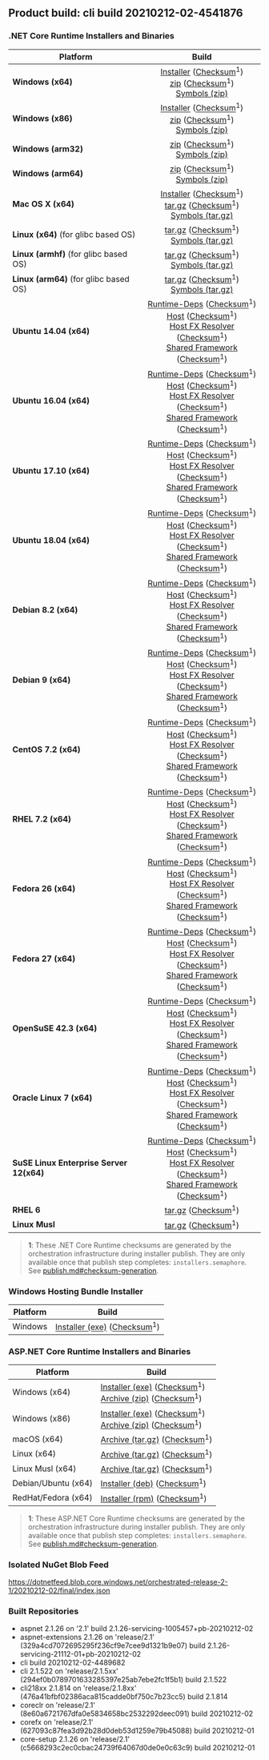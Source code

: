 ## Product build: cli build 20210212-02-4541876

### .NET Core Runtime Installers and Binaries

| Platform | Build |
|---------|:----------:|
| **Windows (x64)**                         | [Installer][win-x64-installer] ([Checksum][win-x64-installer-checksum]<sup>1</sup>)<br>[zip][win-x64-zip]   ([Checksum][win-x64-zip-checksum]<sup>1</sup>)<br>[Symbols (zip)][win-x64-symbols-zip]   |
| **Windows (x86)**                         | [Installer][win-x86-installer] ([Checksum][win-x86-installer-checksum]<sup>1</sup>)<br>[zip][win-x86-zip]   ([Checksum][win-x86-zip-checksum]<sup>1</sup>)<br>[Symbols (zip)][win-x86-symbols-zip]   |
| **Windows (arm32)**                       |                                                                                        [zip][win-arm-zip]   ([Checksum][win-arm-zip-checksum]<sup>1</sup>)<br>[Symbols (zip)][win-arm-symbols-zip]   |
| **Windows (arm64)**                       |                                                                                        [zip][win-arm64-zip] ([Checksum][win-arm64-zip-checksum]<sup>1</sup>)<br>[Symbols (zip)][win-arm64-symbols-zip] |
| **Mac OS X (x64)**                        | [Installer][osx-installer] ([Checksum][osx-installer-checksum]<sup>1</sup>)<br>[tar.gz][osx-targz]          ([Checksum][osx-targz-checksum]<sup>1</sup>)<br>[Symbols (tar.gz)][osx-symbols-targz]       |
| **Linux (x64)** (for glibc based OS)      |                                                                                        [tar.gz][linux-x64-targz] ([Checksum][linux-x64-targz-checksum]<sup>1</sup>)<br>[Symbols (tar.gz)][linux-x64-symbols-targz] |
| **Linux (armhf)** (for glibc based OS)    |                                                                                        [tar.gz][linux-arm-targz] ([Checksum][linux-arm-targz-checksum]<sup>1</sup>)<br>[Symbols (tar.gz)][linux-arm-symbols-targz] |
| **Linux (arm64)** (for glibc based OS)    |                                                                                        [tar.gz][linux-arm64-targz] ([Checksum][linux-arm64-targz-checksum]<sup>1</sup>)<br>[Symbols (tar.gz)][linux-arm64-symbols-targz] |
| **Ubuntu 14.04 (x64)**                    | [Runtime-Deps][ubuntu-14.04-runtime-deps] ([Checksum][ubuntu-14.04-runtime-deps-checksum]<sup>1</sup>)<br>[Host][deb-package-host] ([Checksum][deb-package-host-checksum]<sup>1</sup>)<br>[Host FX Resolver][deb-package-hostfxr] ([Checksum][deb-package-hostfxr-checksum]<sup>1</sup>)<br>[Shared Framework][deb-package-sharedfx] ([Checksum][deb-package-sharedfx-checksum]<sup>1</sup>)<br> |
| **Ubuntu 16.04 (x64)**                    | [Runtime-Deps][ubuntu-16.04-runtime-deps] ([Checksum][ubuntu-16.04-runtime-deps-checksum]<sup>1</sup>)<br>[Host][deb-package-host] ([Checksum][deb-package-host-checksum]<sup>1</sup>)<br>[Host FX Resolver][deb-package-hostfxr] ([Checksum][deb-package-hostfxr-checksum]<sup>1</sup>)<br>[Shared Framework][deb-package-sharedfx] ([Checksum][deb-package-sharedfx-checksum]<sup>1</sup>)<br> |
| **Ubuntu 17.10 (x64)**                    | [Runtime-Deps][ubuntu-17.10-runtime-deps] ([Checksum][ubuntu-17.10-runtime-deps-checksum]<sup>1</sup>)<br>[Host][deb-package-host] ([Checksum][deb-package-host-checksum]<sup>1</sup>)<br>[Host FX Resolver][deb-package-hostfxr] ([Checksum][deb-package-hostfxr-checksum]<sup>1</sup>)<br>[Shared Framework][deb-package-sharedfx] ([Checksum][deb-package-sharedfx-checksum]<sup>1</sup>)<br> |
| **Ubuntu 18.04 (x64)**                    | [Runtime-Deps][ubuntu-18.04-runtime-deps] ([Checksum][ubuntu-18.04-runtime-deps-checksum]<sup>1</sup>)<br>[Host][deb-package-host] ([Checksum][deb-package-host-checksum]<sup>1</sup>)<br>[Host FX Resolver][deb-package-hostfxr] ([Checksum][deb-package-hostfxr-checksum]<sup>1</sup>)<br>[Shared Framework][deb-package-sharedfx] ([Checksum][deb-package-sharedfx-checksum]<sup>1</sup>)<br> |
| **Debian 8.2 (x64)**                      | [Runtime-Deps][debian-8.2-runtime-deps]   ([Checksum][debian-8.2-runtime-deps-checksum]<sup>1</sup>)<br>[Host][deb-package-host] ([Checksum][deb-package-host-checksum]<sup>1</sup>)<br>[Host FX Resolver][deb-package-hostfxr] ([Checksum][deb-package-hostfxr-checksum]<sup>1</sup>)<br>[Shared Framework][deb-package-sharedfx] ([Checksum][deb-package-sharedfx-checksum]<sup>1</sup>)<br> |
| **Debian 9 (x64)**                        | [Runtime-Deps][debian-9-runtime-deps]     ([Checksum][debian-9-runtime-deps-checksum]<sup>1</sup>)<br>[Host][deb-package-host] ([Checksum][deb-package-host-checksum]<sup>1</sup>)<br>[Host FX Resolver][deb-package-hostfxr] ([Checksum][deb-package-hostfxr-checksum]<sup>1</sup>)<br>[Shared Framework][deb-package-sharedfx] ([Checksum][deb-package-sharedfx-checksum]<sup>1</sup>)<br> |
| **CentOS 7.2 (x64)**                      | [Runtime-Deps][centos-7-runtime-deps]      ([Checksum][centos-7-runtime-deps-checksum]<sup>1</sup>)<br>[Host][rpm-package-host] ([Checksum][rpm-package-host-checksum]<sup>1</sup>)<br>[Host FX Resolver][rpm-package-hostfxr]       ([Checksum][rpm-package-hostfxr-checksum]<sup>1</sup>)<br>[Shared Framework][rpm-package-sharedfx]       ([Checksum][rpm-package-sharedfx-checksum]<sup>1</sup>)<br> |
| **RHEL 7.2 (x64)**                        | [Runtime-Deps][rhel-7-runtime-deps]        ([Checksum][rhel-7-runtime-deps-checksum]<sup>1</sup>)<br>[Host][rpm-package-host] ([Checksum][rpm-package-host-checksum]<sup>1</sup>)<br>[Host FX Resolver][rpm-package-hostfxr]       ([Checksum][rpm-package-hostfxr-checksum]<sup>1</sup>)<br>[Shared Framework][rpm-package-sharedfx]       ([Checksum][rpm-package-sharedfx-checksum]<sup>1</sup>)<br> |
| **Fedora 26 (x64)**                       | [Runtime-Deps][fedora-26-runtime-deps]     ([Checksum][fedora-26-runtime-deps-checksum]<sup>1</sup>)<br>[Host][rpm-package-host] ([Checksum][rpm-package-host-checksum]<sup>1</sup>)<br>[Host FX Resolver][rpm-package-hostfxr]       ([Checksum][rpm-package-hostfxr-checksum]<sup>1</sup>)<br>[Shared Framework][rpm-package-sharedfx]       ([Checksum][rpm-package-sharedfx-checksum]<sup>1</sup>)<br> |
| **Fedora 27 (x64)**                       | [Runtime-Deps][fedora-27-runtime-deps]     ([Checksum][fedora-27-runtime-deps-checksum]<sup>1</sup>)<br>[Host][rpm-package-host] ([Checksum][rpm-package-host-checksum]<sup>1</sup>)<br>[Host FX Resolver][rpm-package-hostfxr]       ([Checksum][rpm-package-hostfxr-checksum]<sup>1</sup>)<br>[Shared Framework][rpm-package-sharedfx]       ([Checksum][rpm-package-sharedfx-checksum]<sup>1</sup>)<br> |
| **OpenSuSE 42.3 (x64)**                   | [Runtime-Deps][opensuse-42-runtime-deps]  ([Checksum][opensuse-42-runtime-deps-checksum]<sup>1</sup>)<br>[Host][rpm-package-host] ([Checksum][rpm-package-host-checksum]<sup>1</sup>)<br>[Host FX Resolver][rpm-package-hostfxr]       ([Checksum][rpm-package-hostfxr-checksum]<sup>1</sup>)<br>[Shared Framework][rpm-package-sharedfx]       ([Checksum][rpm-package-sharedfx-checksum]<sup>1</sup>)<br> |
| **Oracle Linux 7 (x64)**                  | [Runtime-Deps][oraclelinux-7-runtime-deps] ([Checksum][oraclelinux-7-runtime-deps-checksum]<sup>1</sup>)<br>[Host][rpm-package-host] ([Checksum][rpm-package-host-checksum]<sup>1</sup>)<br>[Host FX Resolver][rpm-package-hostfxr]       ([Checksum][rpm-package-hostfxr-checksum]<sup>1</sup>)<br>[Shared Framework][rpm-package-sharedfx]       ([Checksum][rpm-package-sharedfx-checksum]<sup>1</sup>)<br> |
| **SuSE Linux Enterprise Server 12(x64)**  | [Runtime-Deps][sles-12-runtime-deps] ([Checksum][sles-12-runtime-deps-checksum]<sup>1</sup>)<br>[Host][rpm-package-host] ([Checksum][rpm-package-host-checksum]<sup>1</sup>)<br>[Host FX Resolver][rpm-package-hostfxr]       ([Checksum][rpm-package-hostfxr-checksum]<sup>1</sup>)<br>[Shared Framework][rpm-package-sharedfx]       ([Checksum][rpm-package-sharedfx-checksum]<sup>1</sup>)<br> |
| **RHEL 6**                                |                                                                                        [tar.gz][rhel-6-targz]                    ([Checksum][rhel-6-targz-checksum]<sup>1</sup>)|
| **Linux Musl**                            |                                                                                        [tar.gz][musl-x64-targz]                ([Checksum][musl-x64-targz-checksum]<sup>1</sup>)|

[win-x64-installer]: https://dotnetfeed.blob.core.windows.net/orchestrated-release-2-1/20210212-02/final/assets/Runtime/2.1.26/dotnet-runtime-2.1.26-win-x64.exe
[win-x64-installer-checksum]: https://dotnetclichecksums.blob.core.windows.net/dotnet/Runtime/2.1.26/dotnet-runtime-2.1.26-win-x64.exe.sha512
[win-x64-zip]: https://dotnetfeed.blob.core.windows.net/orchestrated-release-2-1/20210212-02/final/assets/Runtime/2.1.26/dotnet-runtime-2.1.26-win-x64.zip
[win-x64-zip-checksum]: https://dotnetclichecksums.blob.core.windows.net/dotnet/Runtime/2.1.26/dotnet-runtime-2.1.26-win-x64.zip.sha512
[win-x64-symbols-zip]: https://dotnetfeed.blob.core.windows.net/orchestrated-release-2-1/20210212-02/final/assets/Runtime/2.1.26/dotnet-runtime-symbols-2.1.26-win-x64.zip

[win-x86-installer]: https://dotnetfeed.blob.core.windows.net/orchestrated-release-2-1/20210212-02/final/assets/Runtime/2.1.26/dotnet-runtime-2.1.26-win-x86.exe
[win-x86-installer-checksum]: https://dotnetclichecksums.blob.core.windows.net/dotnet/Runtime/2.1.26/dotnet-runtime-2.1.26-win-x86.exe.sha512
[win-x86-zip]: https://dotnetfeed.blob.core.windows.net/orchestrated-release-2-1/20210212-02/final/assets/Runtime/2.1.26/dotnet-runtime-2.1.26-win-x86.zip
[win-x86-zip-checksum]: https://dotnetclichecksums.blob.core.windows.net/dotnet/Runtime/2.1.26/dotnet-runtime-2.1.26-win-x86.zip.sha512
[win-x86-symbols-zip]: https://dotnetfeed.blob.core.windows.net/orchestrated-release-2-1/20210212-02/final/assets/Runtime/2.1.26/dotnet-runtime-symbols-2.1.26-win-x86.zip

[win-arm-zip]: https://dotnetfeed.blob.core.windows.net/orchestrated-release-2-1/20210212-02/final/assets/Runtime/2.1.26/dotnet-runtime-2.1.26-win-arm.zip
[win-arm-zip-checksum]: https://dotnetclichecksums.blob.core.windows.net/dotnet/Runtime/2.1.26/dotnet-runtime-2.1.26-win-arm.zip.sha512
[win-arm-symbols-zip]: https://dotnetfeed.blob.core.windows.net/orchestrated-release-2-1/20210212-02/final/assets/Runtime/2.1.26/dotnet-runtime-symbols-2.1.26-win-arm.zip

[win-arm64-zip]: https://dotnetfeed.blob.core.windows.net/orchestrated-release-2-1/20210212-02/final/assets/Runtime/2.1.26/dotnet-runtime-2.1.26-win-arm64.zip
[win-arm64-zip-checksum]: https://dotnetclichecksums.blob.core.windows.net/dotnet/Runtime/2.1.26/dotnet-runtime-2.1.26-win-arm64.zip.sha512
[win-arm64-symbols-zip]: https://dotnetfeed.blob.core.windows.net/orchestrated-release-2-1/20210212-02/final/assets/Runtime/2.1.26/dotnet-runtime-symbols-2.1.26-win-arm64.zip

[osx-installer]: https://dotnetfeed.blob.core.windows.net/orchestrated-release-2-1/20210212-02/final/assets/Runtime/2.1.26/dotnet-runtime-2.1.26-osx-x64.pkg
[osx-installer-checksum]: https://dotnetclichecksums.blob.core.windows.net/dotnet/Runtime/2.1.26/dotnet-runtime-2.1.26-osx-x64.pkg.sha512
[osx-targz]: https://dotnetfeed.blob.core.windows.net/orchestrated-release-2-1/20210212-02/final/assets/Runtime/2.1.26/dotnet-runtime-2.1.26-osx-x64.tar.gz
[osx-targz-checksum]: https://dotnetclichecksums.blob.core.windows.net/dotnet/Runtime/2.1.26/dotnet-runtime-2.1.26-osx-x64.tar.gz.sha512
[osx-symbols-targz]: https://dotnetfeed.blob.core.windows.net/orchestrated-release-2-1/20210212-02/final/assets/Runtime/2.1.26/dotnet-runtime-symbols-2.1.26-osx-x64.tar.gz

[linux-x64-targz]: https://dotnetfeed.blob.core.windows.net/orchestrated-release-2-1/20210212-02/final/assets/Runtime/2.1.26/dotnet-runtime-2.1.26-linux-x64.tar.gz
[linux-x64-targz-checksum]: https://dotnetclichecksums.blob.core.windows.net/dotnet/Runtime/2.1.26/dotnet-runtime-2.1.26-linux-x64.tar.gz.sha512
[linux-x64-symbols-targz]: https://dotnetfeed.blob.core.windows.net/orchestrated-release-2-1/20210212-02/final/assets/Runtime/2.1.26/dotnet-runtime-symbols-2.1.26-linux-x64.tar.gz
[linux-arm-targz]: https://dotnetfeed.blob.core.windows.net/orchestrated-release-2-1/20210212-02/final/assets/Runtime/2.1.26/dotnet-runtime-2.1.26-linux-arm.tar.gz
[linux-arm-targz-checksum]: https://dotnetclichecksums.blob.core.windows.net/dotnet/Runtime/2.1.26/dotnet-runtime-2.1.26-linux-arm.tar.gz.sha512
[linux-arm-symbols-targz]: https://dotnetfeed.blob.core.windows.net/orchestrated-release-2-1/20210212-02/final/assets/Runtime/2.1.26/dotnet-runtime-symbols-2.1.26-linux-arm.tar.gz
[linux-arm64-targz]: https://dotnetfeed.blob.core.windows.net/orchestrated-release-2-1/20210212-02/final/assets/Runtime/2.1.26/dotnet-runtime-2.1.26-linux-arm64.tar.gz
[linux-arm64-targz-checksum]: https://dotnetclichecksums.blob.core.windows.net/dotnet/Runtime/2.1.26/dotnet-runtime-2.1.26-linux-arm64.tar.gz.sha512
[linux-arm64-symbols-targz]: https://dotnetfeed.blob.core.windows.net/orchestrated-release-2-1/20210212-02/final/assets/Runtime/2.1.26/dotnet-runtime-symbols-2.1.26-linux-arm64.tar.gz

[ubuntu-14.04-runtime-deps]: https://dotnetfeed.blob.core.windows.net/orchestrated-release-2-1/20210212-02/final/assets/Runtime/2.1.26/dotnet-runtime-deps-2.1.26-ubuntu.14.04-x64.deb
[ubuntu-14.04-runtime-deps-checksum]: https://dotnetclichecksums.blob.core.windows.net/dotnet/Runtime/2.1.26/dotnet-runtime-deps-2.1.26-ubuntu.14.04-x64.deb.sha512

[ubuntu-16.04-runtime-deps]: https://dotnetfeed.blob.core.windows.net/orchestrated-release-2-1/20210212-02/final/assets/Runtime/2.1.26/dotnet-runtime-deps-2.1.26-ubuntu.16.04-x64.deb
[ubuntu-16.04-runtime-deps-checksum]: https://dotnetclichecksums.blob.core.windows.net/dotnet/Runtime/2.1.26/dotnet-runtime-deps-2.1.26-ubuntu.16.04-x64.deb.sha512

[ubuntu-17.10-runtime-deps]: https://dotnetfeed.blob.core.windows.net/orchestrated-release-2-1/20210212-02/final/assets/Runtime/2.1.26/dotnet-runtime-deps-2.1.26-ubuntu.17.10-x64.deb
[ubuntu-17.10-runtime-deps-checksum]: https://dotnetclichecksums.blob.core.windows.net/dotnet/Runtime/2.1.26/dotnet-runtime-deps-2.1.26-ubuntu.17.10-x64.deb.sha512

[ubuntu-18.04-runtime-deps]: https://dotnetfeed.blob.core.windows.net/orchestrated-release-2-1/20210212-02/final/assets/Runtime/2.1.26/dotnet-runtime-deps-2.1.26-ubuntu.18.04-x64.deb
[ubuntu-18.04-runtime-deps-checksum]: https://dotnetclichecksums.blob.core.windows.net/dotnet/Runtime/2.1.26/dotnet-runtime-deps-2.1.26-ubuntu.18.04-x64.deb.sha512

[debian-8.2-runtime-deps]: https://dotnetfeed.blob.core.windows.net/orchestrated-release-2-1/20210212-02/final/assets/Runtime/2.1.26/dotnet-runtime-deps-2.1.26-debian.8-x64.deb
[debian-8.2-runtime-deps-checksum]: https://dotnetclichecksums.blob.core.windows.net/dotnet/Runtime/2.1.26/dotnet-runtime-deps-2.1.26-debian.8-x64.deb.sha512

[debian-9-runtime-deps]: https://dotnetfeed.blob.core.windows.net/orchestrated-release-2-1/20210212-02/final/assets/Runtime/2.1.26/dotnet-runtime-deps-2.1.26-debian.9-x64.deb
[debian-9-runtime-deps-checksum]: https://dotnetclichecksums.blob.core.windows.net/dotnet/Runtime/2.1.26/dotnet-runtime-deps-2.1.26-debian.9-x64.deb.sha512

[centos-7-runtime-deps]: https://dotnetfeed.blob.core.windows.net/orchestrated-release-2-1/20210212-02/final/assets/Runtime/2.1.26/dotnet-runtime-deps-2.1.26-centos.7-x64.rpm
[centos-7-runtime-deps-checksum]: https://dotnetclichecksums.blob.core.windows.net/dotnet/Runtime/2.1.26/dotnet-runtime-deps-2.1.26-centos.7-x64.rpm.sha512

[rhel-7-runtime-deps]: https://dotnetfeed.blob.core.windows.net/orchestrated-release-2-1/20210212-02/final/assets/Runtime/2.1.26/dotnet-runtime-deps-2.1.26-rhel.7-x64.rpm
[rhel-7-runtime-deps-checksum]: https://dotnetclichecksums.blob.core.windows.net/dotnet/Runtime/2.1.26/dotnet-runtime-deps-2.1.26-rhel.7-x64.rpm.sha512

[fedora-26-runtime-deps]: https://dotnetfeed.blob.core.windows.net/orchestrated-release-2-1/20210212-02/final/assets/Runtime/2.1.26/dotnet-runtime-deps-2.1.26-fedora.26-x64.rpm
[fedora-26-runtime-deps-checksum]: https://dotnetclichecksums.blob.core.windows.net/dotnet/Runtime/2.1.26/dotnet-runtime-deps-2.1.26-fedora.26-x64.rpm.sha512

[fedora-27-runtime-deps]: https://dotnetfeed.blob.core.windows.net/orchestrated-release-2-1/20210212-02/final/assets/Runtime/2.1.26/dotnet-runtime-deps-2.1.26-fedora.27-x64.rpm
[fedora-27-runtime-deps-checksum]: https://dotnetclichecksums.blob.core.windows.net/dotnet/Runtime/2.1.26/dotnet-runtime-deps-2.1.26-fedora.27-x64.rpm.sha512

[opensuse-42-runtime-deps]: https://dotnetfeed.blob.core.windows.net/orchestrated-release-2-1/20210212-02/final/assets/Runtime/2.1.26/dotnet-runtime-deps-2.1.26-opensuse.42-x64.rpm
[opensuse-42-runtime-deps-checksum]: https://dotnetclichecksums.blob.core.windows.net/dotnet/Runtime/2.1.26/dotnet-runtime-deps-2.1.26-opensuse.42-x64.rpm.sha512

[oraclelinux-7-runtime-deps]: https://dotnetfeed.blob.core.windows.net/orchestrated-release-2-1/20210212-02/final/assets/Runtime/2.1.26/dotnet-runtime-deps-2.1.26-oraclelinux.7-x64.rpm
[oraclelinux-7-runtime-deps-checksum]: https://dotnetclichecksums.blob.core.windows.net/dotnet/Runtime/2.1.26/dotnet-runtime-deps-2.1.26-oraclelinux.7-x64.rpm.sha512

[sles-12-runtime-deps]: https://dotnetfeed.blob.core.windows.net/orchestrated-release-2-1/20210212-02/final/assets/Runtime/2.1.26/dotnet-runtime-deps-2.1.26-sles.12-x64.rpm
[sles-12-runtime-deps-checksum]: https://dotnetclichecksums.blob.core.windows.net/dotnet/Runtime/2.1.26/dotnet-runtime-deps-2.1.26-sles.12-x64.rpm.sha512

[deb-package-host]: https://dotnetfeed.blob.core.windows.net/orchestrated-release-2-1/20210212-02/final/assets/Runtime/2.1.26/dotnet-host-2.1.26-x64.deb
[deb-package-host-checksum]: https://dotnetclichecksums.blob.core.windows.net/dotnet/Runtime/2.1.26/dotnet-host-2.1.26-x64.deb.sha512
[deb-package-hostfxr]: https://dotnetfeed.blob.core.windows.net/orchestrated-release-2-1/20210212-02/final/assets/Runtime/2.1.26/dotnet-hostfxr-2.1.26-x64.deb
[deb-package-hostfxr-checksum]: https://dotnetclichecksums.blob.core.windows.net/dotnet/Runtime/2.1.26/dotnet-hostfxr-2.1.26-x64.deb.sha512
[deb-package-sharedfx]: https://dotnetfeed.blob.core.windows.net/orchestrated-release-2-1/20210212-02/final/assets/Runtime/2.1.26/dotnet-runtime-2.1.26-x64.deb
[deb-package-sharedfx-checksum]: https://dotnetclichecksums.blob.core.windows.net/dotnet/Runtime/2.1.26/dotnet-runtime-2.1.26-x64.deb.sha512

[rpm-package-host]: https://dotnetfeed.blob.core.windows.net/orchestrated-release-2-1/20210212-02/final/assets/Runtime/2.1.26/dotnet-host-2.1.26-x64.rpm
[rpm-package-host-checksum]: https://dotnetclichecksums.blob.core.windows.net/dotnet/Runtime/2.1.26/dotnet-host-2.1.26-x64.rpm.sha512
[rpm-package-hostfxr]: https://dotnetfeed.blob.core.windows.net/orchestrated-release-2-1/20210212-02/final/assets/Runtime/2.1.26/dotnet-hostfxr-2.1.26-x64.rpm
[rpm-package-hostfxr-checksum]: https://dotnetclichecksums.blob.core.windows.net/dotnet/Runtime/2.1.26/dotnet-hostfxr-2.1.26-x64.rpm.sha512
[rpm-package-sharedfx]: https://dotnetfeed.blob.core.windows.net/orchestrated-release-2-1/20210212-02/final/assets/Runtime/2.1.26/dotnet-runtime-2.1.26-x64.rpm
[rpm-package-sharedfx-checksum]: https://dotnetclichecksums.blob.core.windows.net/dotnet/Runtime/2.1.26/dotnet-runtime-2.1.26-x64.rpm.sha512

[rhel-6-targz]: https://dotnetfeed.blob.core.windows.net/orchestrated-release-2-1/20210212-02/final/assets/Runtime/2.1.26/dotnet-runtime-2.1.26-rhel.6-x64.tar.gz
[rhel-6-targz-checksum]: https://dotnetclichecksums.blob.core.windows.net/dotnet/Runtime/2.1.26/dotnet-runtime-2.1.26-rhel.6-x64.tar.gz.sha512

[musl-x64-targz]: https://dotnetfeed.blob.core.windows.net/orchestrated-release-2-1/20210212-02/final/assets/Runtime/2.1.26/dotnet-runtime-2.1.26-linux-musl-x64.tar.gz
[musl-x64-targz-checksum]: https://dotnetclichecksums.blob.core.windows.net/dotnet/Runtime/2.1.26/dotnet-runtime-2.1.26-linux-musl-x64.tar.gz.sha512

> **1**: These .NET Core Runtime checksums are generated by the orchestration infrastructure during installer publish. They are only available once that publish step completes: `installers.semaphore`. See [publish.md#checksum-generation](https://github.com/dotnet/core-eng/blob/master/Documentation/Orchestrated-Build/Api/publish.md#checksum-generation).


### Windows Hosting Bundle Installer

Platform              | Build
----------------------|---------------------
Windows               | [Installer (exe)][dotnet-hosting-win-exe] ([Checksum][dotnet-hosting-win-exe-checksum]<sup>1</sup>)

[dotnet-hosting-win-exe]: https://dotnetfeed.blob.core.windows.net/orchestrated-release-2-1/20210212-02/final/assets/aspnetcore/Runtime/2.1.26/dotnet-hosting-2.1.26-win.exe
[dotnet-hosting-win-exe-checksum]: https://dotnetclichecksums.blob.core.windows.net/dotnet/aspnetcore/Runtime/2.1.26/dotnet-hosting-2.1.26-win.exe.sha512


### ASP.NET Core Runtime Installers and Binaries

Platform              | Build
----------------------|---------------------
Windows (x64)         | [Installer (exe)][aspnetcore-win-x64-exe] ([Checksum][aspnetcore-win-x64-exe-checksum]<sup>1</sup>)<br>[Archive (zip)][aspnetcore-win-x64-zip] ([Checksum][aspnetcore-win-x64-zip-checksum]<sup>1</sup>)
Windows (x86)         | [Installer (exe)][aspnetcore-win-x86-exe] ([Checksum][aspnetcore-win-x86-exe-checksum]<sup>1</sup>)<br>[Archive (zip)][aspnetcore-win-x86-zip] ([Checksum][aspnetcore-win-x86-zip-checksum]<sup>1</sup>)
macOS (x64)           | [Archive (tar.gz)][aspnetcore-osx-x64-tar] ([Checksum][aspnetcore-osx-x64-tar-checksum]<sup>1</sup>)
Linux (x64)           | [Archive (tar.gz)][aspnetcore-linux-x64-tar] ([Checksum][aspnetcore-linux-x64-tar-checksum]<sup>1</sup>)
Linux Musl (x64)      | [Archive (tar.gz)][aspnetcore-linux-musl-x64-tar] ([Checksum][aspnetcore-linux-musl-x64-tar-checksum]<sup>1</sup>)
Debian/Ubuntu (x64)   | [Installer (deb)][aspnetcore-debian-x64-deb] ([Checksum][aspnetcore-debian-x64-deb-checksum]<sup>1</sup>)
RedHat/Fedora (x64)   | [Installer (rpm)][aspnetcore-redhat-x64-rpm] ([Checksum][aspnetcore-redhat-x64-rpm-checksum]<sup>1</sup>)

[aspnetcore-win-x64-zip]: https://dotnetfeed.blob.core.windows.net/orchestrated-release-2-1/20210212-02/final/assets/aspnetcore/Runtime/2.1.26/aspnetcore-runtime-2.1.26-win-x64.zip
[aspnetcore-win-x64-zip-checksum]: https://dotnetclichecksums.blob.core.windows.net/dotnet/aspnetcore/Runtime/2.1.26/aspnetcore-runtime-2.1.26-win-x64.zip.sha512
[aspnetcore-win-x64-exe]: https://dotnetfeed.blob.core.windows.net/orchestrated-release-2-1/20210212-02/final/assets/aspnetcore/Runtime/2.1.26/aspnetcore-runtime-2.1.26-win-x64.exe
[aspnetcore-win-x64-exe-checksum]: https://dotnetclichecksums.blob.core.windows.net/dotnet/aspnetcore/Runtime/2.1.26/aspnetcore-runtime-2.1.26-win-x64.exe.sha512

[aspnetcore-win-x86-zip]: https://dotnetfeed.blob.core.windows.net/orchestrated-release-2-1/20210212-02/final/assets/aspnetcore/Runtime/2.1.26/aspnetcore-runtime-2.1.26-win-x86.zip
[aspnetcore-win-x86-zip-checksum]: https://dotnetclichecksums.blob.core.windows.net/dotnet/aspnetcore/Runtime/2.1.26/aspnetcore-runtime-2.1.26-win-x86.zip.sha512
[aspnetcore-win-x86-exe]: https://dotnetfeed.blob.core.windows.net/orchestrated-release-2-1/20210212-02/final/assets/aspnetcore/Runtime/2.1.26/aspnetcore-runtime-2.1.26-win-x86.exe
[aspnetcore-win-x86-exe-checksum]: https://dotnetclichecksums.blob.core.windows.net/dotnet/aspnetcore/Runtime/2.1.26/aspnetcore-runtime-2.1.26-win-x86.exe.sha512

[aspnetcore-linux-x64-tar]: https://dotnetfeed.blob.core.windows.net/orchestrated-release-2-1/20210212-02/final/assets/aspnetcore/Runtime/2.1.26/aspnetcore-runtime-2.1.26-linux-x64.tar.gz
[aspnetcore-linux-x64-tar-checksum]: https://dotnetclichecksums.blob.core.windows.net/dotnet/aspnetcore/Runtime/2.1.26/aspnetcore-runtime-2.1.26-linux-x64.tar.gz.sha512

[aspnetcore-linux-musl-x64-tar]: https://dotnetfeed.blob.core.windows.net/orchestrated-release-2-1/20210212-02/final/assets/aspnetcore/Runtime/2.1.26/aspnetcore-runtime-2.1.26-linux-musl-x64.tar.gz
[aspnetcore-linux-musl-x64-tar-checksum]: https://dotnetclichecksums.blob.core.windows.net/dotnet/aspnetcore/Runtime/2.1.26/aspnetcore-runtime-2.1.26-linux-musl-x64.tar.gz.sha512

[aspnetcore-osx-x64-tar]: https://dotnetfeed.blob.core.windows.net/orchestrated-release-2-1/20210212-02/final/assets/aspnetcore/Runtime/2.1.26/aspnetcore-runtime-2.1.26-osx-x64.tar.gz
[aspnetcore-osx-x64-tar-checksum]: https://dotnetclichecksums.blob.core.windows.net/dotnet/aspnetcore/Runtime/2.1.26/aspnetcore-runtime-2.1.26-osx-x64.tar.gz.sha512

[aspnetcore-debian-x64-deb]: https://dotnetfeed.blob.core.windows.net/orchestrated-release-2-1/20210212-02/final/assets/aspnetcore/Runtime/2.1.26/aspnetcore-runtime-2.1.26-x64.deb
[aspnetcore-debian-x64-deb-checksum]: https://dotnetclichecksums.blob.core.windows.net/dotnet/aspnetcore/Runtime/2.1.26/aspnetcore-runtime-2.1.26-x64.deb.sha512

[aspnetcore-redhat-x64-rpm]: https://dotnetfeed.blob.core.windows.net/orchestrated-release-2-1/20210212-02/final/assets/aspnetcore/Runtime/2.1.26/aspnetcore-runtime-2.1.26-x64.rpm
[aspnetcore-redhat-x64-rpm-checksum]: https://dotnetclichecksums.blob.core.windows.net/dotnet/aspnetcore/Runtime/2.1.26/aspnetcore-runtime-2.1.26-x64.rpm.sha512

> **1**: These ASP.NET Core Runtime checksums are generated by the orchestration infrastructure during installer publish. They are only available once that publish step completes: `installers.semaphore`. See [publish.md#checksum-generation](https://github.com/dotnet/core-eng/blob/master/Documentation/Orchestrated-Build/Api/publish.md#checksum-generation).


### Isolated NuGet Blob Feed
https://dotnetfeed.blob.core.windows.net/orchestrated-release-2-1/20210212-02/final/index.json

### Built Repositories
 * aspnet 2.1.26 on '2.1' build 2.1.26-servicing-1005457+pb-20210212-02
 * aspnet-extensions 2.1.26 on 'release/2.1' (329a4cd7072695295f236cf9e7cee9d1321b9e07) build 2.1.26-servicing-21112-01+pb-20210212-02
 * cli build 20210212-02-4489682
 * cli 2.1.522 on 'release/2.1.5xx' (294ef0b0789701633285397e25ab7ebe2fc1f5b1) build 2.1.522
 * cli218xx 2.1.814 on 'release/2.1.8xx' (476a41bfbf02386aca815cadde0bf750c7b23cc5) build 2.1.814
 * coreclr on 'release/2.1' (8e60a6721767dfa0e5834658bc2532292deec091) build 20210212-02
 * corefx on 'release/2.1' (627093c87fea3d92b28d0deb53d1259e79b45088) build 20210212-01
 * core-setup 2.1.26 on 'release/2.1' (c5668293c2ec0cbac24739f64067d0de0e0c63c9) build 20210212-01
